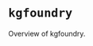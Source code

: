 # `kgfoundry`

Overview of kgfoundry.

<!-- START doctoc generated TOC please keep comment here to allow auto update -->
<!-- END doctoc generated TOC please keep comment here to allow auto update -->
<!-- agent:readme v1 sha:46a51f319338d544a6cfb6b7491a80695ba1dfde content:c3e7a2e433b2 -->
